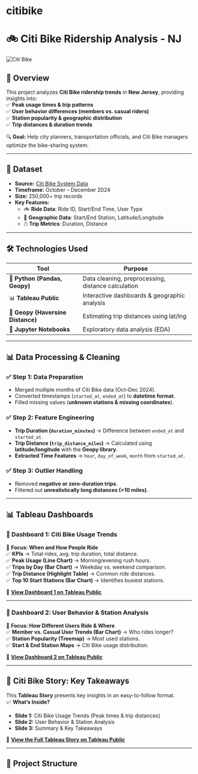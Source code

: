 # citibike
# 🚲 Citi Bike Ridership Analysis - NJ  

![Citi Bike](https://upload.wikimedia.org/wikipedia/commons/thumb/e/e7/Citi_Bike_logo.svg/800px-Citi_Bike_logo.svg.png)  

## 📌 Overview  
This project analyzes **Citi Bike ridership trends** in **New Jersey**, providing insights into:  
✅ **Peak usage times & trip patterns**  
✅ **User behavior differences (members vs. casual riders)**  
✅ **Station popularity & geographic distribution**  
✅ **Trip distances & duration trends**  

🔍 **Goal:** Help city planners, transportation officials, and Citi Bike managers optimize the bike-sharing system.  

---

## 📂 Dataset  
- **Source:** [Citi Bike System Data](https://ride.citibikenyc.com/system-data)  
- **Timeframe:** October – December 2024  
- **Size:** 250,000+ trip records  
- **Key Features:**  
  - 🚲 **Ride Data**: Ride ID, Start/End Time, User Type  
  - 📍 **Geographic Data**: Start/End Station, Latitude/Longitude  
  - ⏱ **Trip Metrics**: Duration, Distance  

---

## 🛠 Technologies Used  
| **Tool**  | **Purpose** |
|-----------|------------|
| 🐍 **Python (Pandas, Geopy)** | Data cleaning, preprocessing, distance calculation |
| 📊 **Tableau Public** | Interactive dashboards & geographic analysis |
| 📍 **Geopy (Haversine Distance)** | Estimating trip distances using lat/lng |
| 🔢 **Jupyter Notebooks** | Exploratory data analysis (EDA) |

---

## 📊 Data Processing & Cleaning  
### ✅ **Step 1: Data Preparation**  
- Merged multiple months of Citi Bike data (Oct–Dec 2024).  
- Converted timestamps (`started_at`, `ended_at`) to **datetime format**.  
- Filled missing values (**unknown stations & missing coordinates**).  

### ✅ **Step 2: Feature Engineering**  
- **Trip Duration (`duration_minutes`)** → Difference between `ended_at` and `started_at`.  
- **Trip Distance (`trip_distance_miles`)** → Calculated using **latitude/longitude** with the **Geopy library**.  
- **Extracted Time Features** → `hour`, `day_of_week`, `month` from `started_at`.  

### ✅ **Step 3: Outlier Handling**  
- Removed **negative or zero-duration trips**.  
- Filtered out **unrealistically long distances (>10 miles)**.  

---

## 📊 Tableau Dashboards  
### **📌 Dashboard 1: Citi Bike Usage Trends**  
🔎 **Focus: When and How People Ride**  
✅ **KPIs** → Total rides, avg. trip duration, total distance.  
✅ **Peak Usage (Line Chart)** → Morning/evening rush hours.  
✅ **Trips by Day (Bar Chart)** → Weekday vs. weekend comparison.  
✅ **Trip Distance (Highlight Table)** → Common ride distances.  
✅ **Top 10 Start Stations (Bar Chart)** → Identifies busiest stations.  

🔗 **[View Dashboard 1 on Tableau Public](#)**  

---

### **📌 Dashboard 2: User Behavior & Station Analysis**  
🔎 **Focus: How Different Users Ride & Where**  
✅ **Member vs. Casual User Trends (Bar Chart)** → Who rides longer?  
✅ **Station Popularity (Treemap)** → Most used stations.  
✅ **Start & End Station Maps** → Citi Bike usage distribution.  

🔗 **[View Dashboard 2 on Tableau Public](#)**  

---

## 📖 Citi Bike Story: Key Takeaways  
This **Tableau Story** presents key insights in an easy-to-follow format.  
📈 **What’s Inside?**  
- **Slide 1:** Citi Bike Usage Trends (Peak times & trip distances)  
- **Slide 2:** User Behavior & Station Analysis  
- **Slide 3:** Summary & Key Takeaways  

🔗 **[View the Full Tableau Story on Tableau Public](#)**  

---

## 📂 Project Structure  
